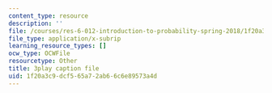 ```yaml
---
content_type: resource
description: ''
file: /courses/res-6-012-introduction-to-probability-spring-2018/1f20a3c9dcf565a72ab66c6e89573a4d_w423ypsUHf0.srt
file_type: application/x-subrip
learning_resource_types: []
ocw_type: OCWFile
resourcetype: Other
title: 3play caption file
uid: 1f20a3c9-dcf5-65a7-2ab6-6c6e89573a4d
---
```


